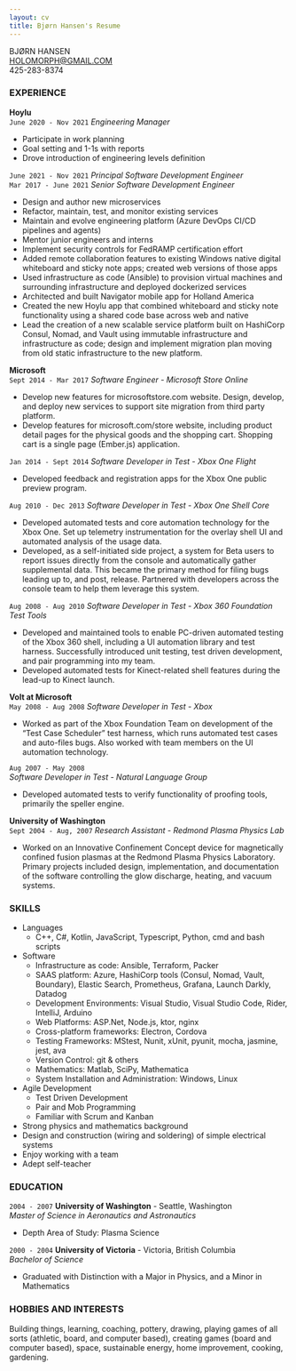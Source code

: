 ```yaml
---
layout: cv
title: Bjørn Hansen's Resume
---
```

BJØRN HANSEN  
HOLOMORPH@GMAIL.COM  
425-283-8374  

### EXPERIENCE

__Hoylu__  
`June 2020 - Nov 2021`
*Engineering Manager*
  - Participate in work planning
  - Goal setting and 1-1s with reports
  - Drove introduction of engineering levels definition

`June 2021 - Nov 2021`
*Principal Software Development Engineer*  
`Mar 2017 - June 2021`
*Senior Software Development Engineer*  
  - Design and author new microservices
  - Refactor, maintain, test, and monitor existing services
  - Maintain and evolve engineering platform (Azure DevOps CI/CD pipelines and agents)
  - Mentor junior engineers and interns
  - Implement security controls for FedRAMP certification effort
  - Added remote collaboration features to existing Windows native digital whiteboard and sticky note apps; created web versions of those apps
  - Used infrastructure as code (Ansible) to provision virtual machines and surrounding infrastructure and deployed dockerized services
  - Architected and built Navigator mobile app for Holland America
  - Created the new Hoylu app that combined whiteboard and sticky note functionality using a shared code base across web and native
  - Lead the creation of a new scalable service platform built on HashiCorp Consul, Nomad, and Vault using immutable infrastructure and infrastructure as code; design and implement migration plan moving from old static infrastructure to the new platform.

__Microsoft__  
`Sept 2014 - Mar 2017`
*Software Engineer - Microsoft Store Online*  
  - Develop new features for microsoftstore.com website. Design, develop, and deploy new services
to support site migration from third party platform.
  - Develop features for microsoft.com/store website, including product detail pages for the
physical goods and the shopping cart. Shopping cart is a single page (Ember.js) application.

`Jan 2014 - Sept 2014` 
*Software Developer in Test - Xbox One Flight*  
  - Developed feedback and registration apps for the Xbox One public preview program.
  
`Aug 2010 - Dec 2013`
*Software Developer in Test - Xbox One Shell Core*  
  - Developed automated tests and core automation technology for the Xbox One. Set up
telemetry instrumentation for the overlay shell UI and automated analysis of the usage data.
  - Developed, as a self-initiated side project, a system for Beta users to report issues directly
from the console and automatically gather supplemental data. This became the primary
method for filing bugs leading up to, and post, release. Partnered with developers across the
console team to help them leverage this system.

`Aug 2008 - Aug 2010`
*Software Developer in Test - Xbox 360 Foundation Test Tools*  
  - Developed and maintained tools to enable PC-driven automated testing of the Xbox 360 shell,
including a UI automation library and test harness. Successfully introduced unit testing, test
driven development, and pair programming into my team.
  - Developed automated tests for Kinect-related shell features during the lead-up to Kinect
launch.

__Volt at Microsoft__  
`May 2008 - Aug 2008`
*Software Developer in Test - Xbox* 
  - Worked as part of the Xbox Foundation Team on development of the “Test Case Scheduler”
test harness, which runs automated test cases and auto-files bugs. Also worked with team
members on the UI automation technology.

`Aug 2007 - May 2008`  
*Software Developer in Test - Natural Language Group*  
  - Developed automated tests to verify functionality of proofing tools, primarily the speller
engine.

__University of Washington__  
`Sept 2004 - Aug, 2007`
*Research Assistant - Redmond Plasma Physics Lab*  
  - Worked on an Innovative Confinement Concept device for magnetically confined fusion
plasmas at the Redmond Plasma Physics Laboratory. Primary projects included design,
implementation, and documentation of the software controlling the glow discharge, heating,
and vacuum systems.

### SKILLS
* Languages
  - C++, C#, Kotlin, JavaScript, Typescript, Python, cmd and bash scripts
* Software
  - Infrastructure as code: Ansible, Terraform, Packer
  - SAAS platform: Azure, HashiCorp tools (Consul, Nomad, Vault, Boundary), Elastic Search, Prometheus, Grafana, Launch Darkly, Datadog
  - Development Environments: Visual Studio, Visual Studio Code, Rider, IntelliJ, Arduino
  - Web Platforms: ASP.Net, Node.js, ktor, nginx
  - Cross-platform frameworks: Electron, Cordova
  - Testing Frameworks: MStest, Nunit, xUnit, pyunit, mocha, jasmine, jest, ava
  - Version Control: git & others
  - Mathematics: Matlab, SciPy, Mathematica
  - System Installation and Administration: Windows, Linux
* Agile Development
  - Test Driven Development
  - Pair and Mob Programming
  - Familiar with Scrum and Kanban
* Strong physics and mathematics background
* Design and construction (wiring and soldering) of simple electrical systems
* Enjoy working with a team
* Adept self-teacher

### EDUCATION
`2004 - 2007`
__University of Washington__ - Seattle, Washington  
*Master of Science in Aeronautics and Astronautics*
  - Depth Area of Study: Plasma Science

`2000 - 2004`
__University of Victoria__ - Victoria, British Columbia  
*Bachelor of Science*
  - Graduated with Distinction with a Major in Physics, and a Minor in Mathematics

### HOBBIES AND INTERESTS
Building things, learning, coaching,
pottery, drawing, playing games of all sorts (athletic, board, and computer based), creating games (board and computer based), space, sustainable energy, home improvement, cooking, gardening.
